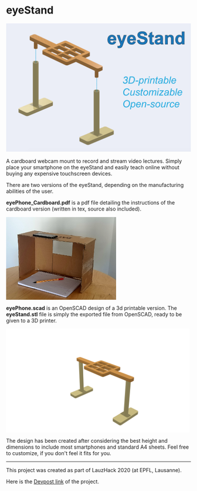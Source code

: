 # eyeStand


![eyeStand](thumbnail.jpg)



A cardboard webcam mount to record and stream video lectures. Simply place your smartphone on the eyeStand and easily teach online without buying any expensive touchscreen devices.

There are two versions of the eyeStand, depending on the manufacturing abilities of the user.

**eyePhone_Cardboard.pdf** is a pdf file detailing the instructions of the cardboard version (written in tex, source also included).

<img src="homeview_used.jpg" width="300" align="middle"/>

**eyePhone.scad** is an OpenSCAD design of a 3d printable version. The **eyeStand.stl** file is simply the exported file from OpenSCAD, ready to be given to a 3D printer.

<img src="persp.png" width="500" align="middle"/>

The design has been created after considering the best height and dimensions to include most smartphones and standard A4 sheets. Feel free to customize, if you don't feel it fits for you.

--------------------------------------------------------

This project was created as part of LauzHack 2020 (at EPFL, Lausanne).

Here is the [Devpost link](https://devpost.com/software/eyestand) of the project.




 
